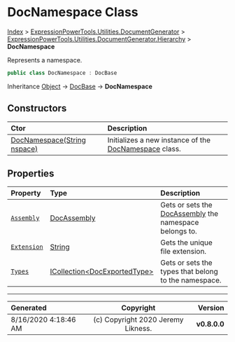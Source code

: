 ﻿# DocNamespace Class

[Index](../index.md) > [ExpressionPowerTools.Utilities.DocumentGenerator](ExpressionPowerTools.Utilities.DocumentGenerator.a.md) > [ExpressionPowerTools.Utilities.DocumentGenerator.Hierarchy](ExpressionPowerTools.Utilities.DocumentGenerator.Hierarchy.n.md) > **DocNamespace**

Represents a namespace.

```csharp
public class DocNamespace : DocBase
```

Inheritance [Object](https://docs.microsoft.com/dotnet/api/system.object) → [DocBase](ExpressionPowerTools.Utilities.DocumentGenerator.Hierarchy.DocBase.cs.md) → **DocNamespace**

## Constructors

| Ctor | Description |
| :-- | :-- |
| [DocNamespace(String nspace)](ExpressionPowerTools.Utilities.DocumentGenerator.Hierarchy.DocNamespace.ctor.md#docnamespacestring-nspace) | Initializes a new instance of the [DocNamespace](ExpressionPowerTools.Utilities.DocumentGenerator.Hierarchy.DocNamespace.cs.md) class. |
## Properties

| Property | Type | Description |
| :-- | :-- | :-- |
| [`Assembly`](ExpressionPowerTools.Utilities.DocumentGenerator.Hierarchy.DocNamespace.Assembly.prop.md) | [DocAssembly](ExpressionPowerTools.Utilities.DocumentGenerator.Hierarchy.DocAssembly.cs.md) | Gets or sets the [DocAssembly](ExpressionPowerTools.Utilities.DocumentGenerator.Hierarchy.DocAssembly.cs.md) the namespace belongs to. |
| [`Extension`](ExpressionPowerTools.Utilities.DocumentGenerator.Hierarchy.DocNamespace.Extension.prop.md) | [String](https://docs.microsoft.com/dotnet/api/system.string) | Gets the unique file extension. |
| [`Types`](ExpressionPowerTools.Utilities.DocumentGenerator.Hierarchy.DocNamespace.Types.prop.md) | [ICollection&lt;DocExportedType>](https://docs.microsoft.com/dotnet/api/system.collections.generic.icollection-1) | Gets or sets the types that belong to the namespace. |


---

| Generated | Copyright | Version |
| :-- | :-: | --: |
| 8/16/2020 4:18:46 AM | (c) Copyright 2020 Jeremy Likness. | **v0.8.0.0** |
